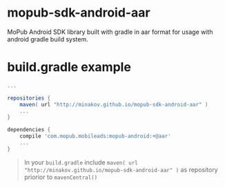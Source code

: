 mopub-sdk-android-aar
=====================

MoPub Android SDK library built with gradle in aar format for usage with android gradle build system.

build.gradle example
======================

```groovy
...

repositories {
    maven( url "http://minakov.github.io/mopub-sdk-android-aar" )
    ...
}

dependencies {
    compile 'com.mopub.mobileads:mopub-android:+@aar'
    ...
}
```

> In your `build.gradle` include `maven( url "http://minakov.github.io/mopub-sdk-android-aar" )` as repository priorior to `mavenCentral()`
